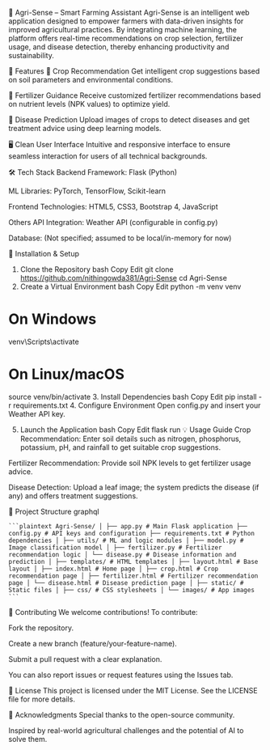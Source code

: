 🌾 Agri-Sense – Smart Farming Assistant
Agri-Sense is an intelligent web application designed to empower farmers with data-driven insights for improved agricultural practices. By integrating machine learning, the platform offers real-time recommendations on crop selection, fertilizer usage, and disease detection, thereby enhancing productivity and sustainability.

🚀 Features
🌱 Crop Recommendation
Get intelligent crop suggestions based on soil parameters and environmental conditions.

🧪 Fertilizer Guidance
Receive customized fertilizer recommendations based on nutrient levels (NPK values) to optimize yield.

🦠 Disease Prediction
Upload images of crops to detect diseases and get treatment advice using deep learning models.

🖥️ Clean User Interface
Intuitive and responsive interface to ensure seamless interaction for users of all technical backgrounds.

🛠️ Tech Stack
Backend
Framework: Flask (Python)

ML Libraries: PyTorch, TensorFlow, Scikit-learn

Frontend
Technologies: HTML5, CSS3, Bootstrap 4, JavaScript

Others
API Integration: Weather API (configurable in config.py)

Database: (Not specified; assumed to be local/in-memory for now)

🔧 Installation & Setup
1. Clone the Repository
bash
Copy
Edit
git clone https://github.com/nithingowda381/Agri-Sense
cd Agri-Sense
2. Create a Virtual Environment
bash
Copy
Edit
python -m venv venv
# On Windows
venv\Scripts\activate
# On Linux/macOS
source venv/bin/activate
3. Install Dependencies
bash
Copy
Edit
pip install -r requirements.txt
4. Configure Environment
Open config.py and insert your Weather API key.

5. Launch the Application
bash
Copy
Edit
flask run
💡 Usage Guide
Crop Recommendation:
Enter soil details such as nitrogen, phosphorus, potassium, pH, and rainfall to get suitable crop suggestions.

Fertilizer Recommendation:
Provide soil NPK levels to get fertilizer usage advice.

Disease Detection:
Upload a leaf image; the system predicts the disease (if any) and offers treatment suggestions.

📁 Project Structure
graphql
<pre><code>```plaintext Agri-Sense/ │ ├── app.py # Main Flask application ├── config.py # API keys and configuration ├── requirements.txt # Python dependencies │ ├── utils/ # ML and logic modules │ ├── model.py # Image classification model │ ├── fertilizer.py # Fertilizer recommendation logic │ └── disease.py # Disease information and prediction │ ├── templates/ # HTML templates │ ├── layout.html # Base layout │ ├── index.html # Home page │ ├── crop.html # Crop recommendation page │ ├── fertilizer.html # Fertilizer recommendation page │ └── disease.html # Disease prediction page │ ├── static/ # Static files │ ├── css/ # CSS stylesheets │ └── images/ # App images ```</code></pre>

🤝 Contributing
We welcome contributions!
To contribute:

Fork the repository.

Create a new branch (feature/your-feature-name).

Submit a pull request with a clear explanation.

You can also report issues or request features using the Issues tab.

📜 License
This project is licensed under the MIT License.
See the LICENSE file for more details.

🙏 Acknowledgments
Special thanks to the open-source community.

Inspired by real-world agricultural challenges and the potential of AI to solve them.

